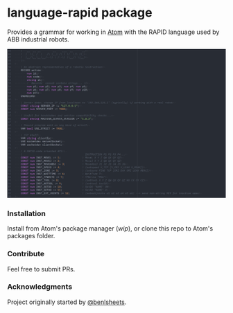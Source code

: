 # language-rapid package

Provides a grammar for working in [Atom](http://www.atom.io) with the RAPID language used by ABB industrial robots.

![](assets/language-rapid-banner.png)

### Installation
Install from Atom's package manager (_wip_), or clone this repo to Atom's packages folder.

### Contribute
Feel free to submit PRs.

### Acknowledgments
Project originally started by [@benlsheets](http://www.github.com/benlsheets).
